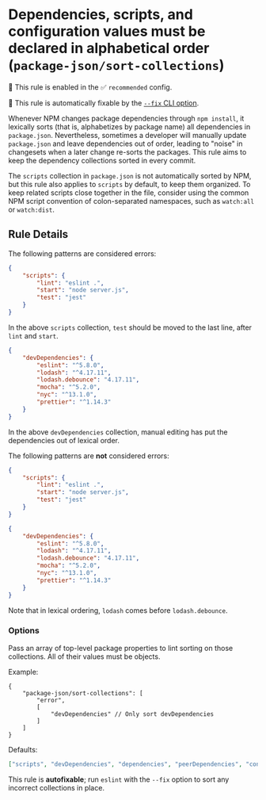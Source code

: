# Dependencies, scripts, and configuration values must be declared in alphabetical order (`package-json/sort-collections`)

💼 This rule is enabled in the ✅ `recommended` config.

🔧 This rule is automatically fixable by the [`--fix` CLI option](https://eslint.org/docs/latest/user-guide/command-line-interface#--fix).

<!-- end auto-generated rule header -->

Whenever NPM changes package dependencies through `npm install`, it lexically sorts (that is, alphabetizes by package name) all dependencies in `package.json`. Nevertheless, sometimes a developer will manually update `package.json` and leave dependencies out of order, leading to "noise" in changesets when a later change re-sorts the packages. This rule aims to keep the dependency collections sorted in every commit.

The `scripts` collection in `package.json` is not automatically sorted by NPM, but this rule also applies to `scripts` by default, to keep them organized. To keep related scripts close together in the file, consider using the common NPM script convention of colon-separated namespaces, such as `watch:all` or `watch:dist`.

## Rule Details

The following patterns are considered errors:

```json
{
	"scripts": {
		"lint": "eslint .",
		"start": "node server.js",
		"test": "jest"
	}
}
```

In the above `scripts` collection, `test` should be moved to the last line, after `lint` and `start`.

```json
{
	"devDependencies": {
		"eslint": "^5.8.0",
		"lodash": "^4.17.11",
		"lodash.debounce": "4.17.11",
		"mocha": "^5.2.0",
		"nyc": "^13.1.0",
		"prettier": "^1.14.3"
	}
}
```

In the above `devDependencies` collection, manual editing has put the dependencies out of lexical order.

The following patterns are **not** considered errors:

```json
{
	"scripts": {
		"lint": "eslint .",
		"start": "node server.js",
		"test": "jest"
	}
}
```

```json
{
	"devDependencies": {
		"eslint": "^5.8.0",
		"lodash": "^4.17.11",
		"lodash.debounce": "4.17.11",
		"mocha": "^5.2.0",
		"nyc": "^13.1.0",
		"prettier": "^1.14.3"
	}
}
```

Note that in lexical ordering, `lodash` comes before `lodash.debounce`.

### Options

Pass an array of top-level package properties to lint sorting on those collections. All of their values must be objects.

Example:

```jsonc
{
	"package-json/sort-collections": [
		"error",
		[
			"devDependencies" // Only sort devDependencies
		]
	]
}
```

Defaults:

```json
["scripts", "devDependencies", "dependencies", "peerDependencies", "config"]
```

This rule is **autofixable**; run `eslint` with the `--fix` option to sort any incorrect collections in place.
